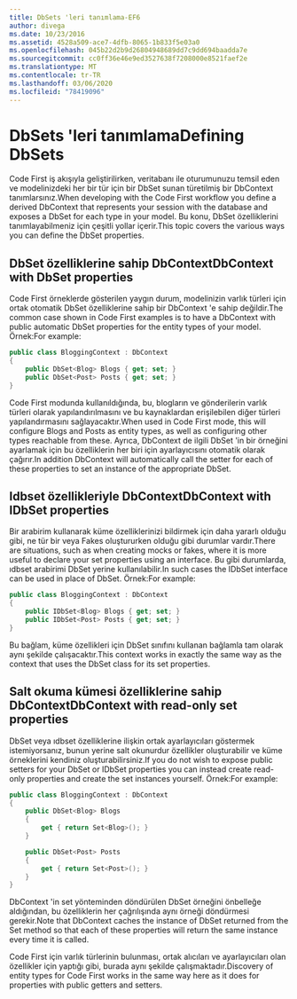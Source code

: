 ```yaml
---
title: DbSets 'leri tanımlama-EF6
author: divega
ms.date: 10/23/2016
ms.assetid: 4528a509-ace7-4dfb-8065-1b833f5e03a0
ms.openlocfilehash: 045b22d2b9d26804948689dd7c9dd694baadda7e
ms.sourcegitcommit: cc0ff36e46e9ed3527638f7208000e8521faef2e
ms.translationtype: MT
ms.contentlocale: tr-TR
ms.lasthandoff: 03/06/2020
ms.locfileid: "78419096"
---
```

# <a name="defining-dbsets"></a><span data-ttu-id="430b2-102">DbSets 'leri tanımlama</span><span class="sxs-lookup"><span data-stu-id="430b2-102">Defining DbSets</span></span>
<span data-ttu-id="430b2-103">Code First iş akışıyla geliştirilirken, veritabanı ile oturumunuzu temsil eden ve modelinizdeki her bir tür için bir DbSet sunan türetilmiş bir DbContext tanımlarsınız.</span><span class="sxs-lookup"><span data-stu-id="430b2-103">When developing with the Code First workflow you define a derived DbContext that represents your session with the database and exposes a DbSet for each type in your model.</span></span> <span data-ttu-id="430b2-104">Bu konu, DbSet özelliklerini tanımlayabilmeniz için çeşitli yollar içerir.</span><span class="sxs-lookup"><span data-stu-id="430b2-104">This topic covers the various ways you can define the DbSet properties.</span></span>  

## <a name="dbcontext-with-dbset-properties"></a><span data-ttu-id="430b2-105">DbSet özelliklerine sahip DbContext</span><span class="sxs-lookup"><span data-stu-id="430b2-105">DbContext with DbSet properties</span></span>  

<span data-ttu-id="430b2-106">Code First örneklerde gösterilen yaygın durum, modelinizin varlık türleri için ortak otomatik DbSet özelliklerine sahip bir DbContext 'e sahip değildir.</span><span class="sxs-lookup"><span data-stu-id="430b2-106">The common case shown in Code First examples is to have a DbContext with public automatic DbSet properties for the entity types of your model.</span></span> <span data-ttu-id="430b2-107">Örnek:</span><span class="sxs-lookup"><span data-stu-id="430b2-107">For example:</span></span>  

``` csharp
public class BloggingContext : DbContext
{
    public DbSet<Blog> Blogs { get; set; }
    public DbSet<Post> Posts { get; set; }
}
```  

<span data-ttu-id="430b2-108">Code First modunda kullanıldığında, bu, blogların ve gönderilerin varlık türleri olarak yapılandırılmasını ve bu kaynaklardan erişilebilen diğer türleri yapılandırmasını sağlayacaktır.</span><span class="sxs-lookup"><span data-stu-id="430b2-108">When used in Code First mode, this will configure Blogs and Posts as entity types, as well as configuring other types reachable from these.</span></span> <span data-ttu-id="430b2-109">Ayrıca, DbContext de ilgili DbSet 'in bir örneğini ayarlamak için bu özelliklerin her biri için ayarlayıcısını otomatik olarak çağırır.</span><span class="sxs-lookup"><span data-stu-id="430b2-109">In addition DbContext will automatically call the setter for each of these properties to set an instance of the appropriate DbSet.</span></span>  

## <a name="dbcontext-with-idbset-properties"></a><span data-ttu-id="430b2-110">Idbset özellikleriyle DbContext</span><span class="sxs-lookup"><span data-stu-id="430b2-110">DbContext with IDbSet properties</span></span>  

<span data-ttu-id="430b2-111">Bir arabirim kullanarak küme özelliklerinizi bildirmek için daha yararlı olduğu gibi, ne tür bir veya Fakes oluştururken olduğu gibi durumlar vardır.</span><span class="sxs-lookup"><span data-stu-id="430b2-111">There are situations, such as when creating mocks or fakes, where it is more useful to declare your set properties using an interface.</span></span> <span data-ttu-id="430b2-112">Bu gibi durumlarda, ıdbset arabirimi DbSet yerine kullanılabilir.</span><span class="sxs-lookup"><span data-stu-id="430b2-112">In such cases the IDbSet interface can be used in place of DbSet.</span></span> <span data-ttu-id="430b2-113">Örnek:</span><span class="sxs-lookup"><span data-stu-id="430b2-113">For example:</span></span>  

``` csharp
public class BloggingContext : DbContext
{
    public IDbSet<Blog> Blogs { get; set; }
    public IDbSet<Post> Posts { get; set; }
}
```  

<span data-ttu-id="430b2-114">Bu bağlam, küme özellikleri için DbSet sınıfını kullanan bağlamla tam olarak aynı şekilde çalışacaktır.</span><span class="sxs-lookup"><span data-stu-id="430b2-114">This context works in exactly the same way as the context that uses the DbSet class for its set properties.</span></span>  

## <a name="dbcontext-with-read-only-set-properties"></a><span data-ttu-id="430b2-115">Salt okuma kümesi özelliklerine sahip DbContext</span><span class="sxs-lookup"><span data-stu-id="430b2-115">DbContext with read-only set properties</span></span>  

<span data-ttu-id="430b2-116">DbSet veya ıdbset özelliklerine ilişkin ortak ayarlayıcıları göstermek istemiyorsanız, bunun yerine salt okunurdur özellikler oluşturabilir ve küme örneklerini kendiniz oluşturabilirsiniz.</span><span class="sxs-lookup"><span data-stu-id="430b2-116">If you do not wish to expose public setters for your DbSet or IDbSet properties you can instead create read-only properties and create the set instances yourself.</span></span> <span data-ttu-id="430b2-117">Örnek:</span><span class="sxs-lookup"><span data-stu-id="430b2-117">For example:</span></span>  

``` csharp
public class BloggingContext : DbContext
{
    public DbSet<Blog> Blogs
    {
        get { return Set<Blog>(); }
    }

    public DbSet<Post> Posts
    {
        get { return Set<Post>(); }
    }
}
```  

<span data-ttu-id="430b2-118">DbContext 'in set yönteminden döndürülen DbSet örneğini önbelleğe aldığından, bu özelliklerin her çağrılışında aynı örneği döndürmesi gerekir.</span><span class="sxs-lookup"><span data-stu-id="430b2-118">Note that DbContext caches the instance of DbSet returned from the Set method so that each of these properties will return the same instance every time it is called.</span></span>  

<span data-ttu-id="430b2-119">Code First için varlık türlerinin bulunması, ortak alıcıları ve ayarlayıcıları olan özellikler için yaptığı gibi, burada aynı şekilde çalışmaktadır.</span><span class="sxs-lookup"><span data-stu-id="430b2-119">Discovery of entity types for Code First works in the same way here as it does for properties with public getters and setters.</span></span>  
